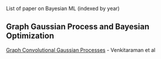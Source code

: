 List of paper on Bayesian ML (indexed by year)

## Graph Gaussian Process and Bayesian Optimization
[Graph Convolutional Gaussian Processes](https://arxiv.org/pdf/1803.05776.pdf) - Venkitaraman et al
